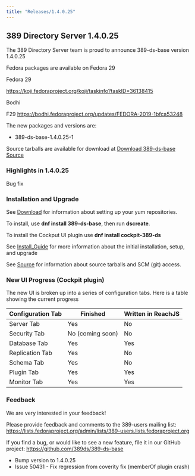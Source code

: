 ```yaml
---
title: "Releases/1.4.0.25"
---
```


389 Directory Server 1.4.0.25
-----------------------------

The 389 Directory Server team is proud to announce 389-ds-base version 1.4.0.25

Fedora packages are available on Fedora 29


Fedora 29

<https://koji.fedoraproject.org/koji/taskinfo?taskID=36138415>

Bodhi

F29 <https://bodhi.fedoraproject.org/updates/FEDORA-2019-1bfca53248>


The new packages and versions are:

- 389-ds-base-1.4.0.25-1

Source tarballs are available for download at [Download 389-ds-base Source](https://releases.pagure.org/389-ds-base/389-ds-base-1.4.0.25.tar.bz2)

### Highlights in 1.4.0.25

Bug fix

### Installation and Upgrade 

See [Download](../download.html) for information about setting up your yum repositories.

To install, use **dnf install 389-ds-base**, then run **dscreate**.

To install the Cockput UI plugin use **dnf install cockpit-389-ds**

See [Install\_Guide](../howto/howto-install-389.html) for more information about the initial installation, setup, and upgrade

See [Source](../development/source.html) for information about source tarballs and SCM (git) access.

### New UI Progress (Cockpit plugin)

The new UI is broken up into a series of configuration tabs.  Here is a table showing the current progress

|Configuration Tab| Finished | Written in ReachJS |
|-----------------|----------|---------|
|Server Tab|Yes|No|
|Security Tab|No (coming soon)|No|
|Database Tab|Yes|Yes|
|Replication Tab|Yes|No|
|Schema Tab|Yes|No|
|Plugin Tab|Yes|Yes|
|Monitor Tab|Yes|Yes|

### Feedback

We are very interested in your feedback!

Please provide feedback and comments to the 389-users mailing list: <https://lists.fedoraproject.org/admin/lists/389-users.lists.fedoraproject.org>

If you find a bug, or would like to see a new feature, file it in our GitHub project: <https://github.com/389ds/389-ds-base>

- Bump version to 1.4.0.25
- Issue 50431 - Fix regression from coverity fix (memberOf plugin crash)

